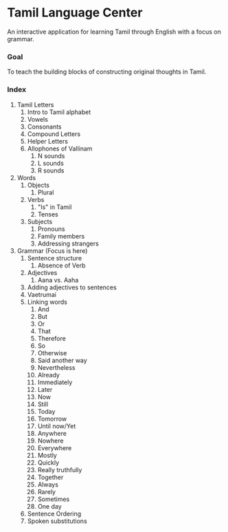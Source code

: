 # Tamil Language Center
An interactive application for learning Tamil through English with a focus on grammar.

### Goal
To teach the building blocks of constructing original thoughts in Tamil. 

### Index
1. Tamil Letters
    1. Intro to Tamil alphabet
    1. Vowels
    1. Consonants
    1. Compound Letters
    1. Helper Letters
    1. Allophones of Vallinam
        1. N sounds
        1. L sounds
        1. R sounds
1. Words
    1. Objects
        1. Plural
    1. Verbs
        1. "Is" in Tamil
        1. Tenses
    1. Subjects
        1. Pronouns
        1. Family members
        1. Addressing strangers
1. Grammar (Focus is here)
    1. Sentence structure
        1. Absence of Verb
    1. Adjectives
        1. Aana vs. Aaha
    1. Adding adjectives to sentences
    1. Vaetrumai
    1. Linking words
        1. And
        1. But
        1. Or
        1. That
        1. Therefore
        1. So
        1. Otherwise
        1. Said another way
        1. Nevertheless
        1. Already
        1. Immediately
        1. Later
        1. Now
        1. Still
        1. Today
        1. Tomorrow
        1. Until now/Yet
        1. Anywhere
        1. Nowhere
        1. Everywhere
        1. Mostly
        1. Quickly
        1. Really truthfully
        1. Together
        1. Always
        1. Rarely
        1. Sometimes
        1. One day
    1. Sentence Ordering
    1. Spoken substitutions